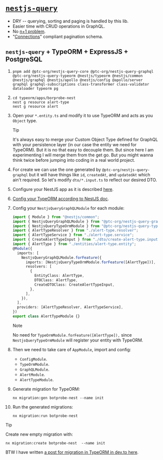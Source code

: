 # [`nestjs-query`](https://tripss.github.io/nestjs-query/)

- DRY -- querying, sorting and paging is handled by this lib.
- Easier time with CRUD operations in GraphQL.
- No [n+1 problem](https://github.com/kasir-barati/graphql-js-ts/blob/main/docs/nestjs.md#shouldWeUseResolveField).
- "[Connections](https://github.com/kasir-barati/graphql-js-ts/blob/main/docs/best-practices/pagination.md)" compliant pagination schema.

## `nestjs-query` + TypeORM + ExpressJS + PostgreSQL

1. ```shell
   pnpm add @ptc-org/nestjs-query-core @ptc-org/nestjs-query-graphql @ptc-org/nestjs-query-typeorm @nestjs/typeorm @nestjs/common @nestjs/graphql @nestjs/apollo @nestjs/config @apollo/server graphql graphql-subscriptions class-transformer class-validator dataloader typeorm pg
   ```
2. ```shell
   cd typeorm/apps/borprobe-nest
   nest g resource alert-type
   nest g resource alert
   ```
3. Open your `*.entity.ts` and modify it to use TypeORM and acts as you `Object` type.

   > [!TIP]
   >
   > It's always easy to merge your Custom Object Type defined for GraphQL with your persistence layer (in our case the entity we need for TypeORM). But it is no that easy to decouple them. But since here I am experimenting I will merge them from the get go. But you might wanna think twice before jumping into coding in a real world project.

4. For create we can use the one generated by `@ptc-org/nestjs-query-graphql` but it will have things like `id`, `createdAt`, and `updatedAt` which ain't required. So let's modify `dto/*.input.ts` to reflect our desired DTO.
5. Configure your NestJS app as it is described [here](https://github.com/kasir-barati/graphql-js-ts/blob/main/docs/nestjs.md).
6. [Config your TypeORM according to NestJS doc](https://docs.nestjs.com/techniques/database).
7. Config your `NestjsQueryGraphQLModule` for each module:

   ```ts
   import { Module } from "@nestjs/common";
   import { NestjsQueryGraphQLModule } from "@ptc-org/nestjs-query-graphql";
   import { NestjsQueryTypeOrmModule } from "@ptc-org/nestjs-query-typeorm";
   import { AlertTypeResolver } from "./alert-type.resolver";
   import { AlertTypeService } from "./alert-type.service";
   import { CreateAlertTypeInput } from "./dto/create-alert-type.input";
   import { AlertType } from "./entities/alert-type.entity";
   @Module({
     imports: [
       NestjsQueryGraphQLModule.forFeature({
         imports: [NestjsQueryTypeOrmModule.forFeature([AlertType])],
         resolvers: [
           {
             EntityClass: AlertType,
             DTOClass: AlertType,
             CreateDTOClass: CreateAlertTypeInput,
           },
         ],
       }),
     ],
     providers: [AlertTypeResolver, AlertTypeService],
   })
   export class AlertTypeModule {}
   ```

   > [!NOTE]
   >
   > No need for `TypeOrmModule.forFeature([AlertType]),` since `NestjsQueryTypeOrmModule` will register your entity with TypeORM.

8. Then we need to take care of `AppModule`, import and config:
   - `ConfigModule`.
   - `TypeOrmModule`.
   - `GraphQLModule`.
   - `AlertModule`.
   - `AlertTypeModule`.
9. Generate migration for TypeORM:

   ```shell
   nx migration:gen botprobe-nest --name init
   ```

10. Run the generated migrations:

    ```shell
    nx migration:run botprobe-nest
    ```

> [!TIP]
>
> Create new empty migration with:
>
> ```shell
> nx migration:create botprobe-nest  --name init
> ```

BTW I have written [a post for migration in TypeORM in dev.to here]().
